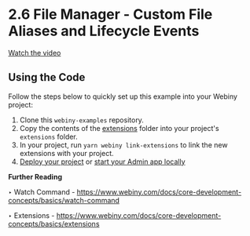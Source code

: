# 2.6 File Manager - Custom File Aliases and Lifecycle Events

[Watch the video](https://drive.google.com/file/d/1-R7OdB7rz0HaFgf0rUkrbiP-3L6ptMJ0/view)

## Using the Code

Follow the steps below to quickly set up this example into your Webiny project:

1. Clone this `webiny-examples` repository.
2. Copy the contents of the [extensions](./extensions) folder into your project's `extensions` folder.
3. In your project, run `yarn webiny link-extensions` to link the new extensions with your project.
4. [Deploy your project](https://www.webiny.com/docs/core-development-concepts/basics/project-deployment) or [start your Admin app locally](https://www.webiny.com/docs/core-development-concepts/basics/watch-command#watching-project-applications)

**Further Reading**

‣ Watch Command - https://www.webiny.com/docs/core-development-concepts/basics/watch-command

‣ Extensions - https://www.webiny.com/docs/core-development-concepts/basics/extensions